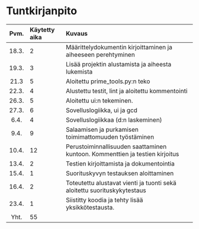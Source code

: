 # Tuntkirjanpito
|Pvm.	| Käytetty aika	| Kuvaus	|
|:--:	| :------------	| :------------	|
|18.3.	| 2		| Määrittelydokumentin kirjoittaminen ja aiheeseen perehtyminen |
|19.3.	| 3		| Lisää projektin alustamista ja aiheesta lukemista 		|
|21.3	| 5		| Aloitettu prime_tools.py:n teko				|
|22.3.	| 4		| Alustettu testit, lint ja aloitettu kommentointi		|
|26.3.  | 5     | Aloitettu ui:n tekeminen.         |
|27.3.  | 6     | Sovelluslogiikka, ui ja gcd   |
|6.4. 	| 4	| Sovelluslogiikkaa (d:n laskeminen) |
|9.4.   | 9 	| Salaamisen ja purkamisen toimimattomuuden työstäminen|
|10.4.	| 12	| Perustoiminnallisuuden saattaminen kuntoon. Kommenttien ja testien kirjoitus |
|13.4.  | 2     | Testien kirjoittamista ja dokumentointia |
|15.4.	| 1	| Suorituskyvyn testauksen aloittaminen		|
|16.4.  | 2 | Toteutettu alustavat vienti ja tuonti sekä aloitettu suorituskykytestaus  |
|23.4.  | 1 | Siistitty koodia ja tehty lisää yksikkötestausta. |
|Yht.	| 55		|	|
